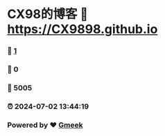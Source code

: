 # CX98的博客 :link: https://CX9898.github.io 
### :page_facing_up: [1](https://CX9898.github.io/tag.html) 
### :speech_balloon: 0 
### :hibiscus: 5005 
### :alarm_clock: 2024-07-02 13:44:19 
### Powered by :heart: [Gmeek](https://github.com/Meekdai/Gmeek)
